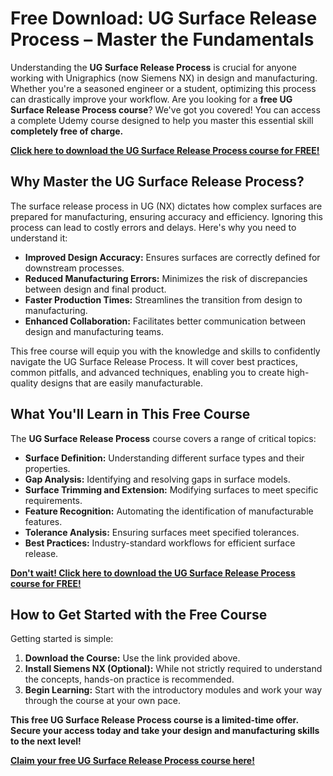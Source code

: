 # Free Download: UG Surface Release Process – Master the Fundamentals

Understanding the **UG Surface Release Process** is crucial for anyone working with Unigraphics (now Siemens NX) in design and manufacturing. Whether you're a seasoned engineer or a student, optimizing this process can drastically improve your workflow. Are you looking for a **free UG Surface Release Process course**? We've got you covered! You can access a complete Udemy course designed to help you master this essential skill **completely free of charge.**

[**Click here to download the UG Surface Release Process course for FREE!**](https://udemywork.com/ug-surface-release-process)

## Why Master the UG Surface Release Process?

The surface release process in UG (NX) dictates how complex surfaces are prepared for manufacturing, ensuring accuracy and efficiency. Ignoring this process can lead to costly errors and delays. Here's why you need to understand it:

*   **Improved Design Accuracy:** Ensures surfaces are correctly defined for downstream processes.
*   **Reduced Manufacturing Errors:** Minimizes the risk of discrepancies between design and final product.
*   **Faster Production Times:** Streamlines the transition from design to manufacturing.
*   **Enhanced Collaboration:** Facilitates better communication between design and manufacturing teams.

This free course will equip you with the knowledge and skills to confidently navigate the UG Surface Release Process. It will cover best practices, common pitfalls, and advanced techniques, enabling you to create high-quality designs that are easily manufacturable.

## What You'll Learn in This Free Course

The **UG Surface Release Process** course covers a range of critical topics:

*   **Surface Definition:** Understanding different surface types and their properties.
*   **Gap Analysis:** Identifying and resolving gaps in surface models.
*   **Surface Trimming and Extension:** Modifying surfaces to meet specific requirements.
*   **Feature Recognition:** Automating the identification of manufacturable features.
*   **Tolerance Analysis:** Ensuring surfaces meet specified tolerances.
*   **Best Practices:** Industry-standard workflows for efficient surface release.

[**Don't wait! Click here to download the UG Surface Release Process course for FREE!**](https://udemywork.com/ug-surface-release-process)

## How to Get Started with the Free Course

Getting started is simple:

1.  **Download the Course:** Use the link provided above.
2.  **Install Siemens NX (Optional):** While not strictly required to understand the concepts, hands-on practice is recommended.
3.  **Begin Learning:** Start with the introductory modules and work your way through the course at your own pace.

**This free UG Surface Release Process course is a limited-time offer. Secure your access today and take your design and manufacturing skills to the next level!**

[**Claim your free UG Surface Release Process course here!**](https://udemywork.com/ug-surface-release-process)
